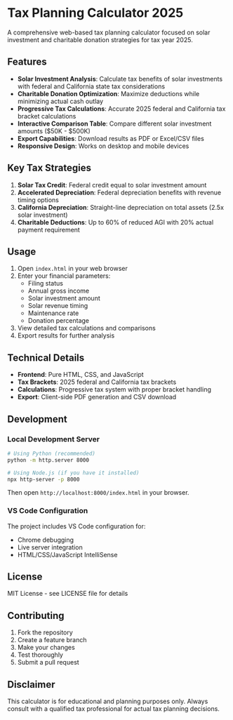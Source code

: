 # Tax Planning Calculator 2025

A comprehensive web-based tax planning calculator focused on solar investment and charitable donation strategies for tax year 2025.

## Features

- **Solar Investment Analysis**: Calculate tax benefits of solar investments with federal and California state tax considerations
- **Charitable Donation Optimization**: Maximize deductions while minimizing actual cash outlay
- **Progressive Tax Calculations**: Accurate 2025 federal and California tax bracket calculations
- **Interactive Comparison Table**: Compare different solar investment amounts ($50K - $500K)
- **Export Capabilities**: Download results as PDF or Excel/CSV files
- **Responsive Design**: Works on desktop and mobile devices

## Key Tax Strategies

1. **Solar Tax Credit**: Federal credit equal to solar investment amount
2. **Accelerated Depreciation**: Federal depreciation benefits with revenue timing options
3. **California Depreciation**: Straight-line depreciation on total assets (2.5x solar investment)
4. **Charitable Deductions**: Up to 60% of reduced AGI with 20% actual payment requirement

## Usage

1. Open `index.html` in your web browser
2. Enter your financial parameters:
   - Filing status
   - Annual gross income
   - Solar investment amount
   - Solar revenue timing
   - Maintenance rate
   - Donation percentage
3. View detailed tax calculations and comparisons
4. Export results for further analysis

## Technical Details

- **Frontend**: Pure HTML, CSS, and JavaScript
- **Tax Brackets**: 2025 federal and California tax brackets
- **Calculations**: Progressive tax system with proper bracket handling
- **Export**: Client-side PDF generation and CSV download

## Development

### Local Development Server

```bash
# Using Python (recommended)
python -m http.server 8000

# Using Node.js (if you have it installed)
npx http-server -p 8000
```

Then open `http://localhost:8000/index.html` in your browser.

### VS Code Configuration

The project includes VS Code configuration for:
- Chrome debugging
- Live server integration
- HTML/CSS/JavaScript IntelliSense

## License

MIT License - see LICENSE file for details

## Contributing

1. Fork the repository
2. Create a feature branch
3. Make your changes
4. Test thoroughly
5. Submit a pull request

## Disclaimer

This calculator is for educational and planning purposes only. Always consult with a qualified tax professional for actual tax planning decisions.
